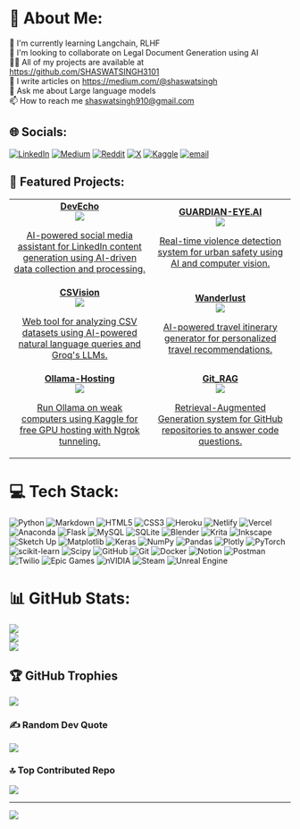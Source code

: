 # 💫 About Me:
🌱 I'm currently learning Langchain, RLHF<br>👯 I'm looking to collaborate on Legal Document Generation using AI<br>👨‍💻 All of my projects are available at https://github.com/SHASWATSINGH3101<br>📝 I write articles on https://medium.com/@shaswatsingh<br>💬 Ask me about Large language models<br>📫 How to reach me shaswatsingh910@gmail.com

## 🌐 Socials:
[![LinkedIn](https://img.shields.io/badge/LinkedIn-%230077B5.svg?logo=linkedin&logoColor=white)](https://linkedin.com/in/shaswat-singh-43821826a)
[![Medium](https://img.shields.io/badge/Medium-12100E?logo=medium&logoColor=white)](https://medium.com/@@shaswatsingh)
[![Reddit](https://img.shields.io/badge/Reddit-%23FF4500.svg?logo=Reddit&logoColor=white)](https://www.reddit.com/user/TechnicianHot154)
[![X](https://img.shields.io/badge/X-black.svg?logo=X&logoColor=white)](https://x.com/shaswatsingh910)
[![Kaggle](https://img.shields.io/badge/Kaggle-20BEFF?logo=kaggle&logoColor=white)](https://www.kaggle.com/singh008)
[![email](https://img.shields.io/badge/Email-D14836?logo=gmail&logoColor=white)](mailto:shaswatsingh910@gmail.com)

## 🚀 Featured Projects:
<table>
  <tr>
    <td align="center" width="50%">
      <a href="https://github.com/SHASWATSINGH3101/DevEcho">
        <b>DevEcho</b><br>
        <img src="https://img.shields.io/badge/Python-3670A0?style=flat&logo=python&logoColor=ffdd54">
        <p>AI-powered social media assistant for LinkedIn content generation using AI-driven data collection and processing.</p>
      </a>
    </td>
    <td align="center" width="50%">
      <a href="https://github.com/SHASWATSINGH3101/GUARDIAN-EYE.AI">
        <b>GUARDIAN-EYE.AI</b><br>
        <img src="https://img.shields.io/badge/Python-3670A0?style=flat&logo=python&logoColor=ffdd54">
        <p>Real-time violence detection system for urban safety using AI and computer vision.</p>
      </a>
    </td>
  </tr>
  <tr>
    <td align="center">
      <a href="https://github.com/SHASWATSINGH3101/CSVision">
        <b>CSVision</b><br>
        <img src="https://img.shields.io/badge/Jupyter-F37626?style=flat&logo=jupyter&logoColor=white">
        <p>Web tool for analyzing CSV datasets using AI-powered natural language queries and Groq's LLMs.</p>
      </a>
    </td>
    <td align="center">
      <a href="https://github.com/SHASWATSINGH3101/Wanderlust">
        <b>Wanderlust</b><br>
        <img src="https://img.shields.io/badge/Python-3670A0?style=flat&logo=python&logoColor=ffdd54">
        <p>AI-powered travel itinerary generator for personalized travel recommendations.</p>
      </a>
    </td>
  </tr>
  <tr>
    <td align="center">
      <a href="https://github.com/SHASWATSINGH3101/Ollama-Hosting">
        <b>Ollama-Hosting</b><br>
        <img src="https://img.shields.io/badge/Jupyter-F37626?style=flat&logo=jupyter&logoColor=white">
        <p>Run Ollama on weak computers using Kaggle for free GPU hosting with Ngrok tunneling.</p>
      </a>
    </td>
    <td align="center">
      <a href="https://github.com/SHASWATSINGH3101/Git_RAG">
        <b>Git_RAG</b><br>
        <img src="https://img.shields.io/badge/Python-3670A0?style=flat&logo=python&logoColor=ffdd54">
        <p>Retrieval-Augmented Generation system for GitHub repositories to answer code questions.</p>
      </a>
    </td>
  </tr>
</table>

# 💻 Tech Stack:
![Python](https://img.shields.io/badge/python-3670A0?style=plastic&logo=python&logoColor=ffdd54) ![Markdown](https://img.shields.io/badge/markdown-%23000000.svg?style=plastic&logo=markdown&logoColor=white) ![HTML5](https://img.shields.io/badge/html5-%23E34F26.svg?style=plastic&logo=html5&logoColor=white) ![CSS3](https://img.shields.io/badge/css3-%231572B6.svg?style=plastic&logo=css3&logoColor=white) ![Heroku](https://img.shields.io/badge/heroku-%23430098.svg?style=plastic&logo=heroku&logoColor=white) ![Netlify](https://img.shields.io/badge/netlify-%23000000.svg?style=plastic&logo=netlify&logoColor=#00C7B7) ![Vercel](https://img.shields.io/badge/vercel-%23000000.svg?style=plastic&logo=vercel&logoColor=white) ![Anaconda](https://img.shields.io/badge/Anaconda-%2344A833.svg?style=plastic&logo=anaconda&logoColor=white) ![Flask](https://img.shields.io/badge/flask-%23000.svg?style=plastic&logo=flask&logoColor=white) ![MySQL](https://img.shields.io/badge/mysql-4479A1.svg?style=plastic&logo=mysql&logoColor=white) ![SQLite](https://img.shields.io/badge/sqlite-%2307405e.svg?style=plastic&logo=sqlite&logoColor=white) ![Blender](https://img.shields.io/badge/blender-%23F5792A.svg?style=plastic&logo=blender&logoColor=white) ![Krita](https://img.shields.io/badge/Krita-203759?style=plastic&logo=krita&logoColor=EEF37B) ![Inkscape](https://img.shields.io/badge/Inkscape-e0e0e0?style=plastic&logo=inkscape&logoColor=080A13) ![Sketch Up](https://img.shields.io/badge/SketchUp-005F9E?style=plastic&logo=sketchup&logoColor=white) ![Matplotlib](https://img.shields.io/badge/Matplotlib-%23ffffff.svg?style=plastic&logo=Matplotlib&logoColor=black) ![Keras](https://img.shields.io/badge/Keras-%23D00000.svg?style=plastic&logo=Keras&logoColor=white) ![NumPy](https://img.shields.io/badge/numpy-%23013243.svg?style=plastic&logo=numpy&logoColor=white) ![Pandas](https://img.shields.io/badge/pandas-%23150458.svg?style=plastic&logo=pandas&logoColor=white) ![Plotly](https://img.shields.io/badge/Plotly-%233F4F75.svg?style=plastic&logo=plotly&logoColor=white) ![PyTorch](https://img.shields.io/badge/PyTorch-%23EE4C2C.svg?style=plastic&logo=PyTorch&logoColor=white) ![scikit-learn](https://img.shields.io/badge/scikit--learn-%23F7931E.svg?style=plastic&logo=scikit-learn&logoColor=white) ![Scipy](https://img.shields.io/badge/SciPy-%230C55A5.svg?style=plastic&logo=scipy&logoColor=%white) ![GitHub](https://img.shields.io/badge/github-%23121011.svg?style=plastic&logo=github&logoColor=white) ![Git](https://img.shields.io/badge/git-%23F05033.svg?style=plastic&logo=git&logoColor=white) ![Docker](https://img.shields.io/badge/docker-%230db7ed.svg?style=plastic&logo=docker&logoColor=white) ![Notion](https://img.shields.io/badge/Notion-%23000000.svg?style=plastic&logo=notion&logoColor=white) ![Postman](https://img.shields.io/badge/Postman-FF6C37?style=plastic&logo=postman&logoColor=white) ![Twilio](https://img.shields.io/badge/Twilio-F22F46?style=plastic&logo=Twilio&logoColor=white) ![Epic Games](https://img.shields.io/badge/epicgames-%23313131.svg?style=plastic&logo=epicgames&logoColor=white) ![nVIDIA](https://img.shields.io/badge/nVIDIA-%2376B900.svg?style=plastic&logo=nVIDIA&logoColor=white) ![Steam](https://img.shields.io/badge/steam-%23000000.svg?style=plastic&logo=steam&logoColor=white) ![Unreal Engine](https://img.shields.io/badge/unrealengine-%23313131.svg?style=plastic&logo=unrealengine&logoColor=white)

# 📊 GitHub Stats:
![](https://github-readme-stats.vercel.app/api?username=SHASWATSINGH3101&theme=aura&hide_border=false&include_all_commits=true&count_private=true)<br/>
![](https://nirzak-streak-stats.vercel.app/?user=SHASWATSINGH3101&theme=aura&hide_border=false)<br/>
![](https://github-readme-stats.vercel.app/api/top-langs/?username=SHASWATSINGH3101&theme=aura&hide_border=false&include_all_commits=true&count_private=true&layout=compact)

## 🏆 GitHub Trophies
![](https://github-profile-trophy.vercel.app/?username=SHASWATSINGH3101&theme=tokyonight&no-frame=false&no-bg=true&margin-w=4)

### ✍️ Random Dev Quote
![](https://quotes-github-readme.vercel.app/api?type=horizontal&theme=radical)

### 🔝 Top Contributed Repo
![](https://github-contributor-stats.vercel.app/api?username=SHASWATSINGH3101&limit=5&theme=tokyonight&combine_all_yearly_contributions=true)

---
[![](https://visitcount.itsvg.in/api?id=SHASWATSINGH3101&icon=2&color=4)](https://visitcount.itsvg.in)

